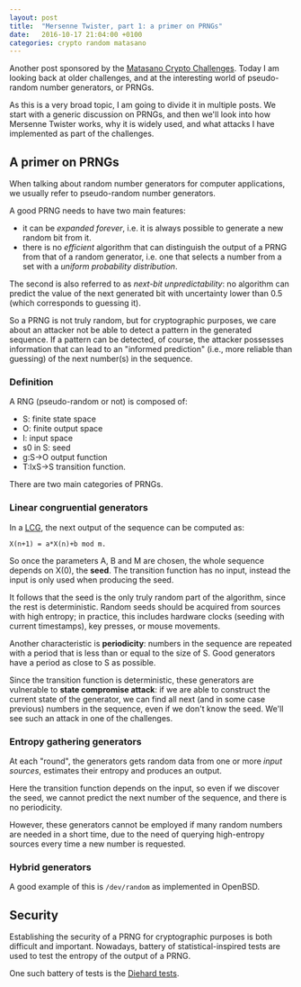 ```yaml
---
layout: post
title:  "Mersenne Twister, part 1: a primer on PRNGs"
date:   2016-10-17 21:04:00 +0100
categories: crypto random matasano 
---
```


Another post sponsored by the [Matasano Crypto Challenges](https://cryptopals.com). Today I am looking back at older challenges, and at the interesting world of pseudo-random number generators, or PRNGs.

As this is a very broad topic, I am going to divide it in multiple posts. We start with a generic discussion on PRNGs, and then we'll look into how Mersenne Twister works, why it is widely used, and what attacks I have implemented as part of the challenges.

## A primer on PRNGs
When talking about random number generators for computer applications, we usually refer to pseudo-random number generators.

A good PRNG needs to have two main features:
- it can be _expanded forever_, i.e. it is always possible to generate a new random bit from it.
- there is no _efficient_ algorithm that can distinguish the output of a PRNG from that of a random generator, i.e. one that selects a number from a set with a _uniform probability distribution_.

The second is also referred to as _next-bit unpredictability_: no algorithm can predict the value of the next generated bit with uncertainty lower than 0.5 (which corresponds to guessing it).

So a PRNG is not truly random, but for cryptographic purposes, we care about an attacker not be able to detect a pattern in the generated sequence. If a pattern can be detected, of course, the attacker possesses information that can lead to an "informed prediction" (i.e., more reliable than guessing) of the next number(s) in the sequence.

### Definition

A RNG (pseudo-random or not) is composed of:
- S: finite state space
- O: finite output space
- I: input space
- s0 in S: seed
- g:S->O output function
- T:IxS->S transition function.

There are two main categories of PRNGs.

### Linear congruential generators

In a [LCG](https://en.wikipedia.org/wiki/Linear_congruential_generator), the next output of the sequence can be computed as:

```
X(n+1) = a*X(n)+b mod m.
```

So once the parameters A, B and M are chosen, the whole sequence depends on X(0), the **seed**. The transition function has no input, instead the input is only used when producing the seed.

It follows that the seed is the only truly random part of the algorithm, since the rest is deterministic. Random seeds should be acquired from sources with high entropy; in practice, this includes hardware clocks (seeding with current timestamps), key presses, or mouse movements.

Another characteristic is **periodicity**: numbers in the sequence are repeated with a period that is less than or equal to the size of S. Good generators have a period as close to S as possible.

Since the transition function is deterministic, these generators are vulnerable to **state compromise attack**: if we are able to construct the current state of the generator, we can find all next (and in some case previous) numbers in the sequence, even if we don't know the seed. We'll see such an attack in one of the challenges.

### Entropy gathering generators
At each "round", the generators gets random data from one or more *input sources*, estimates their entropy and produces an output.

Here the transition function depends on the input, so even if we discover the seed, we cannot predict the next number of the sequence, and there is no periodicity.

However, these generators cannot be employed if many random numbers are needed in a short time, due to the need of querying high-entropy sources every time a new number is requested.

### Hybrid generators
A good example of this is ```/dev/random``` as implemented in OpenBSD.

## Security
Establishing the security of a PRNG for cryptographic purposes is both difficult and important. Nowadays, battery of statistical-inspired tests are used to test the entropy of the output of a PRNG.

One such battery of tests is the [Diehard tests](https://en.wikipedia.org/wiki/Diehard_tests).
